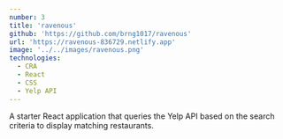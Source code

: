 ```yaml
---
number: 3
title: 'ravenous'
github: 'https://github.com/brng1017/ravenous'
url: 'https://ravenous-836729.netlify.app'
image: '../../images/ravenous.png'
technologies:
  - CRA
  - React
  - CSS
  - Yelp API
---
```


A starter React application that queries the Yelp API based on the search criteria to display matching restaurants.
